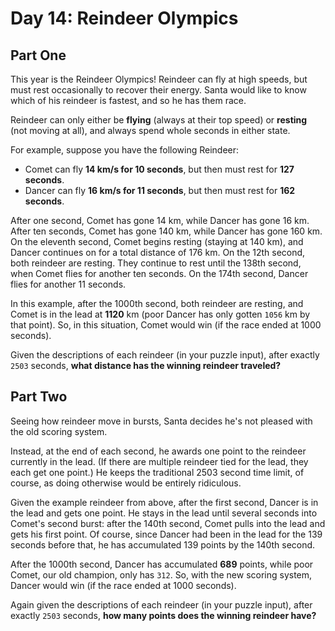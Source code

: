 # Day 14: Reindeer Olympics

## Part One

This year is the Reindeer Olympics!  Reindeer can fly at high speeds, but must rest occasionally to recover their
energy.  Santa would like to know which of his reindeer is fastest, and so he has them race.

Reindeer can only either be **flying** (always at their top speed) or **resting** (not moving at all), and always spend
whole seconds in either state.

For example, suppose you have the following Reindeer:

* Comet can fly **14 km/s for 10 seconds**, but then must rest for **127 seconds**.
* Dancer can fly **16 km/s for 11 seconds**, but then must rest for **162 seconds**.

After one second, Comet has gone 14 km, while Dancer has gone 16 km.  After ten seconds, Comet has gone 140 km, while
Dancer has gone 160 km.  On the eleventh second, Comet begins resting (staying at 140 km), and Dancer continues on for
a total distance of 176 km.  On the 12th second, both reindeer are resting.  They continue to rest until the 138th
second, when Comet flies for another ten seconds.  On the 174th second, Dancer flies for another 11 seconds.

In this example, after the 1000th second, both reindeer are resting, and Comet is in the lead at **1120** km (poor
Dancer has only gotten `1056` km by that point).  So, in this situation, Comet would win (if the race ended at 1000
seconds).

Given the descriptions of each reindeer (in your puzzle input), after exactly `2503` seconds,
**what distance has the winning reindeer traveled?**

## Part Two

Seeing how reindeer move in bursts, Santa decides he's not pleased with the old scoring system.

Instead, at the end of each second, he awards one point to the reindeer currently in the lead. (If there are multiple
reindeer tied for the lead, they each get one point.) He keeps the traditional 2503 second time limit, of course, as
doing otherwise would be entirely ridiculous.

Given the example reindeer from above, after the first second, Dancer is in the lead and gets one point. He stays in the
lead until several seconds into Comet's second burst: after the 140th second, Comet pulls into the lead and gets his
first point. Of course, since Dancer had been in the lead for the 139 seconds before that, he has accumulated 139 points
by the 140th second.

After the 1000th second, Dancer has accumulated **689** points, while poor Comet, our old champion, only has `312`. So,
with the new scoring system, Dancer would win (if the race ended at 1000 seconds).

Again given the descriptions of each reindeer (in your puzzle input), after exactly `2503` seconds,
**how many points does the winning reindeer have?**

